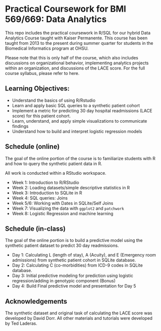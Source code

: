 # Practical Coursework for BMI 569/669: Data Analytics

This repo includes the practical coursework in R/SQL for our hybrid Data Analytics Course taught with Kaiser Permanente. This course has been taught from 2013 to the present during summer quarter for students in the Biomedical Informatics program at OHSU.

Please note that this is only half of the course, which also includes discussions on organizational behavior, implementing analytics projects within an organization, and discussions of the LACE score. For the full course syllabus, please refer to here.

## Learning Objectives:

- Understand the basics of using R/Rstudio
- Learn and apply basic SQL queries to a synthetic patient cohort
- Implement a metric for predicting 30 day hospital readmissions (LACE score) for this patient cohort.
- Learn, understand, and apply simple visualizations to communicate findings
- Understand how to build and interpret logistic regression models

## Schedule (online)

The goal of the online portion of the course is to familiarize students with R and how to query the synthetic patient data in R. 

All work is conducted within a RStudio workspace.

- Week 1: Introduction to R/RStudio
- Week 2: Loading datasets/simple descriptive statistics in R
- Week 3: Introduction to SQLite in R
- Week 4: SQL queries: Joins
- Week 5/6: Working with Dates in SQLite/Self Joins
- Week 7: Visualizing the data with `ggplot2` and `patchwork`
- Week 8: Logistic Regression and machine learning

## Schedule (in-class)

The goal of the online portion is to build a predictive model using the synthetic patient dataset to predict 30 day readmissions. 

- Day 1: Calculating L (length of stay), A (Acuity), and E (Emergency room admissions) from synthetic patient cohort in SQLite database.  
- Day 2: Calculating C (co-morbidities) from ICD-9 codes in SQLite database.
- Day 3: Initial predictive modeling for prediction using logistic regression/adding in genotypic component (Bonus) 
- Day 4: Build Final predictive model and presentation for Day 5  

## Acknowledgements

The synthetic dataset and original task of calculating the LACE score was developed by David Dorr. All other materials and tutorials were developed by Ted Laderas.
